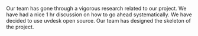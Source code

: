Our team has gone through a vigorous research related to our project. We have had a nice 1 hr discussion on how to go ahead systematically.
We have decided to use uvdesk open source.
Our team has designed the skeleton of the project.
